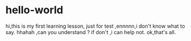 # hello-world

hi,this is my first learning lesson, just for test ,ennnnn,i don't know what to say.
hhahah ,can you understand ? if don't ,i can help not.
ok,that's all.
